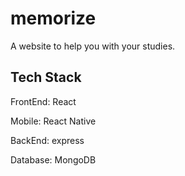 # memorize
<p>A website to help you with your studies.</p>

## Tech Stack
<p>FrontEnd: React</p>
<p>Mobile: React Native</p>
<p>BackEnd: express</p>
<p>Database: MongoDB</p>
